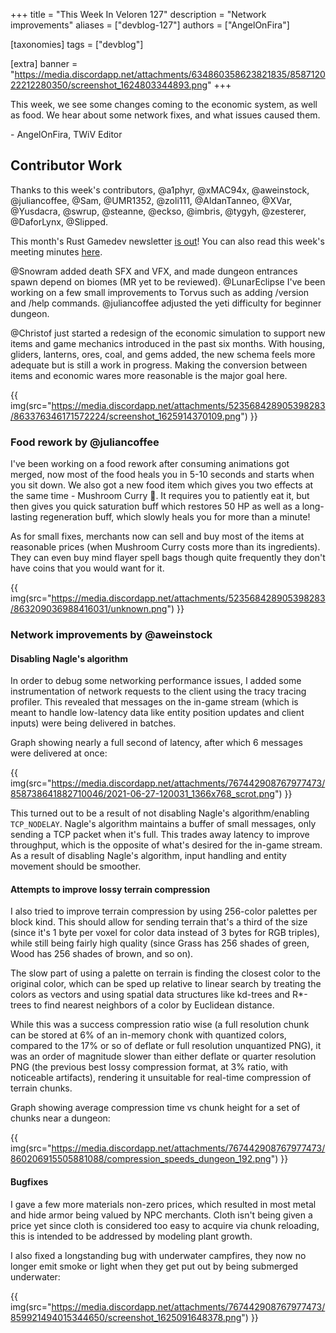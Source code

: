 +++
title = "This Week In Veloren 127"
description = "Network improvements"
aliases = ["devblog-127"]
authors = ["AngelOnFira"]

[taxonomies]
tags = ["devblog"]

[extra]
banner = "https://media.discordapp.net/attachments/634860358623821835/858712022212280350/screenshot_1624803344893.png"
+++

This week, we see some changes coming to the economic system, as well as food.
We hear about some network fixes, and what issues caused them.

\- AngelOnFira, TWiV Editor

## Contributor Work

Thanks to this week's contributors, @a1phyr, @xMAC94x, @aweinstock,
@juliancoffee, @Sam, @UMR1352, @zoli111, @AldanTanneo, @XVar, @Yusdacra, @swrup,
@steanne, @eckso, @imbris, @tygyh, @zesterer, @DaforLynx, @Slipped.

This month's Rust Gamedev newsletter [is out](https://gamedev.rs/news/023/)! You
can also read this week's meeting minutes
[here](https://hackmd.io/xX_VUUzRQci5eOwq0QMYDw).

@Snowram added death SFX and VFX, and made dungeon entrances spawn depend on
biomes (MR yet to be reviewed). @LunarEclipse I've been working on a few small
improvements to Torvus such as adding /version and /help commands. @juliancoffee
adjusted the yeti difficulty for beginner dungeon.

@Christof just started a redesign of the economic simulation to support new
items and game mechanics introduced in the past six months. With housing,
gliders, lanterns, ores, coal, and gems added, the new schema feels more
adequate but is still a work in progress. Making the conversion between items
and economic wares more reasonable is the major goal here.

{{
  img(src="https://media.discordapp.net/attachments/523568428905398283/863376346171572224/screenshot_1625914370109.png")
}}

### Food rework by @juliancoffee

I've been working on a food rework after consuming animations got merged, now
most of the food heals you in 5-10 seconds and starts when you sit down. We also
got a new food item which gives you two effects at the same time - Mushroom
Curry 🍛. It requires you to patiently eat it, but then gives you quick
saturation buff which restores 50 HP as well as a long-lasting regeneration
buff, which slowly heals you for more than a minute!

As for small fixes, merchants now can sell and buy most of the items at
reasonable prices (when Mushroom Curry costs more than its ingredients). They
can even buy mind flayer spell bags though quite frequently they don't have coins
that you would want for it.

{{
  img(src="https://media.discordapp.net/attachments/523568428905398283/863209036988416031/unknown.png")
}}

### Network improvements by @aweinstock

#### Disabling Nagle's algorithm

In order to debug some networking performance issues, I added some
instrumentation of network requests to the client using the tracy tracing
profiler. This revealed that messages on the in-game stream (which is meant to
handle low-latency data like entity position updates and client inputs) were
being delivered in batches.

Graph showing nearly a full second of latency, after which 6 messages were
delivered at once:

{{
  img(src="https://media.discordapp.net/attachments/767442908767977473/858738641882710046/2021-06-27-120031_1366x768_scrot.png")
}}

This turned out to be a result of not disabling Nagle's algorithm/enabling
`TCP_NODELAY`. Nagle's algorithm maintains a buffer of small messages, only
sending a TCP packet when it's full. This trades away latency to improve
throughput, which is the opposite of what's desired for the in-game stream. As a
result of disabling Nagle's algorithm, input handling and entity movement should
be smoother.

#### Attempts to improve lossy terrain compression

I also tried to improve terrain compression by using 256-color palettes per
block kind. This should allow for sending terrain that's a third of the size
(since it's 1 byte per voxel for color data instead of 3 bytes for RGB triples),
while still being fairly high quality (since Grass has 256 shades of green, Wood
has 256 shades of brown, and so on).

The slow part of using a palette on terrain is finding the closest color to the
original color, which can be sped up relative to linear search by treating the
colors as vectors and using spatial data structures like kd-trees and R*-trees
to find nearest neighbors of a color by Euclidean distance.

While this was a success compression ratio wise (a full resolution chunk can be
stored at 6% of an in-memory chonk with quantized colors, compared to the 17% or
so of deflate or full resolution unquantized PNG), it was an order of magnitude
slower than either deflate or quarter resolution PNG (the previous best lossy
compression format, at 3% ratio, with noticeable artifacts), rendering it
unsuitable for real-time compression of terrain chunks.

Graph showing average compression time vs chunk height for a set of chunks near
a dungeon:

{{
  img(src="https://media.discordapp.net/attachments/767442908767977473/860206915505881088/compression_speeds_dungeon_192.png")
}}

#### Bugfixes

I gave a few more materials non-zero prices, which resulted in most metal and
hide armor being valued by NPC merchants. Cloth isn't being given a price yet
since cloth is considered too easy to acquire via chunk reloading, this is
intended to be addressed by modeling plant growth.

I also fixed a longstanding bug with underwater campfires, they now no longer
emit smoke or light when they get put out by being submerged underwater:

{{
  img(src="https://media.discordapp.net/attachments/767442908767977473/859921494015344650/screenshot_1625091648378.png")
}}
